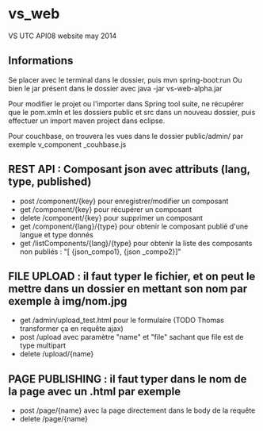 # vs_web
VS UTC API08 website may 2014

## Informations
Se placer avec le terminal dans le dossier, puis mvn spring-boot:run
Ou bien le jar présent dans le dossier avec java -jar vs-web-alpha.jar

Pour modifier le projet ou l'importer dans Spring tool suite, ne récupérer que le pom.xmln et les dossiers public et src dans un nouveau dossier, puis effectuer un import maven project dans eclipse.

Pour couchbase, on trouvera les vues dans le dossier public/admin/ par exemple v_component _couhbase.js

## REST API : Composant json avec attributs (lang, type, published)
 * post /component/{key} pour enregistrer/modifier un composant
 * get /component/{key} pour récupérer un composant
 * delete /component/{key} pour supprimer un composant
 * get /component/{lang}/{type} pour obtenir le composant publié d'une langue et type donnés
 * get /listComponents/{lang}/{type} pour obtenir la liste des composants non publiés : "[ {json_compo1}, {json _compo2}]"

## FILE UPLOAD : il faut typer le fichier, et on peut le mettre dans un dossier en mettant son nom par exemple à img/nom.jpg
 * get /admin/upload_test.html pour le formulaire (TODO Thomas transformer ça en requête ajax)
 * post /upload avec paramètre "name" et "file" sachant que file est de type multipart
 * delete /upload/{name}

## PAGE PUBLISHING : il faut typer dans le nom de la page avec un .html par exemple
 * post /page/{name} avec la page directement dans le body de la requête
 * delete /page/{name}

